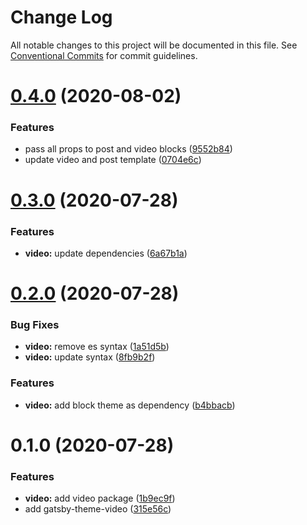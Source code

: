 # Change Log

All notable changes to this project will be documented in this file.
See [Conventional Commits](https://conventionalcommits.org) for commit guidelines.

# [0.4.0](https://github.com/reflexjs/reflex/compare/@reflexjs/gatsby-theme-video@0.3.0...@reflexjs/gatsby-theme-video@0.4.0) (2020-08-02)


### Features

* pass all props to post and video blocks ([9552b84](https://github.com/reflexjs/reflex/commit/9552b84095af035b660294d410cd2cfe62808c90))
* update video and post template ([0704e6c](https://github.com/reflexjs/reflex/commit/0704e6c530f11d0975fde4a8f0111be176677dc8))





# [0.3.0](https://github.com/reflexjs/reflex/compare/@reflexjs/gatsby-theme-video@0.2.0...@reflexjs/gatsby-theme-video@0.3.0) (2020-07-28)


### Features

* **video:** update dependencies ([6a67b1a](https://github.com/reflexjs/reflex/commit/6a67b1a15ce56f7ff4bcfb04ea05e5cb1545c08c))





# [0.2.0](https://github.com/reflexjs/reflex/compare/@reflexjs/gatsby-theme-video@0.1.0...@reflexjs/gatsby-theme-video@0.2.0) (2020-07-28)


### Bug Fixes

* **video:** remove es syntax ([1a51d5b](https://github.com/reflexjs/reflex/commit/1a51d5b4494038d99f41d856709d6d0932a458e2))
* **video:** update syntax ([8fb9b2f](https://github.com/reflexjs/reflex/commit/8fb9b2f338af913a0043001121a199ce4297afcb))


### Features

* **video:** add block theme as dependency ([b4bbacb](https://github.com/reflexjs/reflex/commit/b4bbacbcba0cc271ec0197ea08533352f7989808))





# 0.1.0 (2020-07-28)


### Features

* **video:** add video package ([1b9ec9f](https://github.com/reflexjs/reflex/commit/1b9ec9f87f719071c8247c98abe7c746e0eb19dd))
* add gatsby-theme-video ([315e56c](https://github.com/reflexjs/reflex/commit/315e56c8eaa4c93eef514dfe18f420388ceba432))
